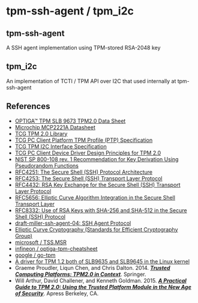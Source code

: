 tpm-ssh-agent / tpm\_i2c
============================

## tpm-ssh-agent
A SSH agent implementation using TPM-stored RSA-2048 key

## tpm\_i2c
An implementation of TCTI / TPM API over I2C that used internally at tpm-ssh-agent

## References
* [OPTIGA™ TPM SLB 9673 TPM2.0 Data Sheet](https://www.infineon.com/dgdl/Infineon-OPTIGA+TPM+SLB+9673+FW26-DataSheet-v01_02-EN.pdf?fileId=8ac78c8c821f389001826301ac645a26)
* [Microchip MCP2221A Datasheet](https://ww1.microchip.com/downloads/aemDocuments/documents/APID/ProductDocuments/DataSheets/MCP2221A-Data-Sheet-20005565E.pdf)
* [TCG TPM 2.0 Library](https://trustedcomputinggroup.org/resource/tpm-library-specification/)
* [TCG PC Client Platform TPM Profile (PTP) Specification](https://trustedcomputinggroup.org/resource/pc-client-platform-tpm-profile-ptp-specification/)
* [TCG TPM I2C Interface Specification](https://trustedcomputinggroup.org/resource/tcg-tpm-i2c-interface-specification/)
* [TCG PC Client Device Driver Design Principles for TPM 2.0](https://trustedcomputinggroup.org/resource/tcg-pc-client-device-driver-design-principles-for-tpm-2-0/)
* [NIST SP 800-108 rev. 1 Recommendation for Key Derivation Using Pseudorandom Functions](https://nvlpubs.nist.gov/nistpubs/SpecialPublications/NIST.SP.800-108r1.pdf)
* [RFC4251: The Secure Shell (SSH) Protocol Architecture](https://datatracker.ietf.org/doc/html/rfc4251)
* [RFC4253: The Secure Shell (SSH) Transport Layer Protocol](https://datatracker.ietf.org/doc/html/rfc4253)
* [RFC4432: RSA Key Exchange for the Secure Shell (SSH) Transport Layer Protocol](https://datatracker.ietf.org/doc/html/rfc4432)
* [RFC5656: Elliptic Curve Algorithm Integration in the Secure Shell Transport Layer](https://www.rfc-editor.org/rfc/rfc5656)
* [RFC8332: Use of RSA Keys with SHA-256 and SHA-512 in the Secure Shell (SSH) Protocol](https://datatracker.ietf.org/doc/html/rfc8332)
* [draft-miller-ssh-agent-04: SSH Agent Protocol](https://datatracker.ietf.org/doc/html/draft-miller-ssh-agent-04)
* [Elliptic Curve Cryptography (Standards for Efficient Cryptography Group)](https://www.secg.org/sec1-v2.pdf)
* [microsoft / TSS.MSR](https://github.com/microsoft/TSS.MSR)
* [infineon / optiga-tpm-cheatsheet](https://github.com/Infineon/optiga-tpm-cheatsheet)
* [google / go-tpm](https://github.com/google/go-tpm)
* [A driver for TPM 1.2 both of SLB9635 and SLB9645 in the Linux kernel](https://github.com/torvalds/linux/blob/master/drivers/char/tpm/tpm_i2c_infineon.c)
* Graeme Proudler, Liqun Chen, and Chris Dalton. 2014. [***Trusted Computing Platforms: TPM2.0 in Context***](https://link.springer.com/book/10.1007/978-3-319-08744-3). Springer. 
* Will Arthur, David Challener, and Kenneth Goldman. 2015. [***A Practical Guide to TPM 2.0: Using the Trusted Platform Module in the New Age of Security***](https://link.springer.com/book/10.1007/978-1-4302-6584-9). Apress Berkeley, CA. 
